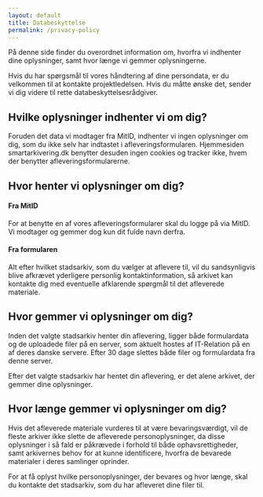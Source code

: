```yaml
---
layout: default
title: Databeskyttelse
permalink: /privacy-policy
---
```


På denne side finder du overordnet information om, hvorfra vi indhenter dine oplysninger, samt hvor længe vi gemmer oplysningerne.

Hvis du har spørgsmål til vores håndtering af dine persondata, er du velkommen til at kontakte projektledelsen. Hvis du måtte ønske det, sender vi dig videre til rette databeskyttelsesrådgiver.

## Hvilke oplysninger indhenter vi om dig?
Foruden det data vi modtager fra MitID, indhenter vi ingen oplysninger om dig, som du ikke selv har indtastet i afleveringsformularen. Hjemmesiden smartarkivering.dk benytter desuden ingen cookies og tracker ikke, hvem der benytter afleveringsformularerne.

## Hvor henter vi oplysninger om dig?
#### Fra MitID
For at benytte en af vores afleveringsformularer skal du logge på via MitID. Vi modtager og gemmer dog kun dit fulde navn derfra.

#### Fra formularen
Alt efter hvilket stadsarkiv, som du vælger at aflevere til, vil du sandsynligvis blive afkrævet yderligere personlig kontaktinformation, så arkivet kan kontakte dig med eventuelle afklarende spørgmål til det afleverede materiale.

## Hvor gemmer vi oplysninger om dig?
Inden det valgte stadsarkiv henter din aflevering, ligger både formulardata og de uploadede filer på en server, som aktuelt hostes af IT-Relation på en af deres danske servere. Efter 30 dage slettes både filer og formulardata fra denne server.

Efter det valgte stadsarkiv har hentet din aflevering, er det alene arkivet, der gemmer dine oplysninger.

## Hvor længe gemmer vi oplysninger om dig?
Hvis det afleverede materiale vurderes til at være bevaringsværdigt, vil de fleste arkiver ikke slette de afleverede personoplysninger, da disse oplysninger i så fald er påkrævede i forhold til både ophavsrettigheder, samt arkivernes behov for at kunne identificere, hvorfra de bevarede materialer i deres samlinger oprinder.

For at få oplyst hvilke personoplysninger, der bevares og hvor længe, skal du kontakte det stadsarkiv, som du har afleveret dine filer til.
